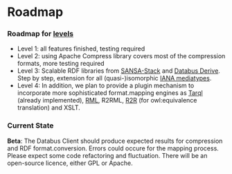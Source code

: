 # Roadmap

### Roadmap for [levels](concept.md)

* Level 1: all features finished, testing required
* Level 2: using Apache Compress library covers most of the compression formats, more testing required
* Level 3: Scalable RDF libraries from [SANSA-Stack](http://sansa-stack.net/) and [Databus Derive](https://github.com/dbpedia/databus-derive). Step by step, extension for all (quasi-)isomorphic [IANA mediatypes](https://www.iana.org/assignments/media-types/media-types.xhtml).
* Level 4: In addition, we plan to provide a plugin mechanism to incorporate more sophisticated format.mapping engines as [Tarql](https://tarql.github.io/) (already implemented), [RML](http://rml.io), R2RML, [R2R](http://wifo5-03.informatik.uni-mannheim.de/bizer/r2r/) (for owl:equivalence translation) and XSLT.

### Current State

**Beta**:
The Databus Client should produce expected results for compression and RDF format.conversion. Errors could occure for the mapping process. Please expect some code refactoring and fluctuation. There will be an open-source licence, either GPL or Apache.